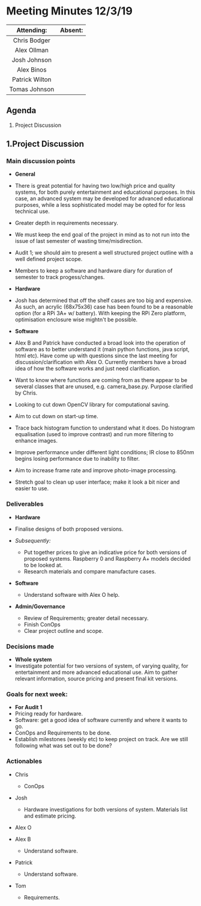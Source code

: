 # Meeting Minutes 12/3/19

|Attending:|Absent:|
|:---:|:----:|
|Chris Bodger||
|Alex Ollman||
|Josh Johnson||
|Alex Binos||
|Patrick Wilton||
|Tomas Johnson||

## Agenda
1. Project Discussion

## 1.Project Discussion


### Main discussion points
* **General**
 * There is great potential for having two low/high price and quality systems, for both purely entertainment and educational purposes. In this case, an advanced system may be developed for advanced educational purposes, while a less sophisticated model may be opted for for less technical use.
 * Greater depth in requirements necessary.
 * We must keep the end goal of the project in mind as to not run into the issue of last semester of wasting time/misdirection.
 * Audit 1; we should aim to present a well structured project outline with a well defined project scope.
 * Members to keep a software and hardware diary for duration of semester to track progess/changes.

* **Hardware**
 * Josh has determined that off the shelf cases are too big and expensive. As such, an acrylic (68x75x36) case has been found to be a reasonable option (for a RPi 3A+ w/ battery). With keeping the RPi Zero platform, optimisation enclosure wise mightn't be possible.

* **Software**
 * Alex B and Patrick have conducted a broad look into the operation of software as to better understand it (main python functions, java script, html etc). Have come up with questions since the last meeting for discussion/clarification with Alex O. Currently members have a broad idea of how the software works and just need clarification.
 * Want to know where functions are coming from as there appear to be several classes that are unused, e.g. camera_base.py. Purpose clarified by Chris.
 * Looking to cut down OpenCV library for computational saving. 
 * Aim to cut down on start-up time.
 * Trace back histogram function to understand what it does. Do histogram equalisation (used to improve contrast) and run more filtering to enhance images.
 * Improve performance under different light conditions; IR close to 850nm begins losing performance due to inability to filter.
 * Aim to increase frame rate and improve photo-image processing.
 * Stretch goal to clean up user interface; make it look a bit nicer and easier to use.

### Deliverables
* **Hardware**
 * Finalise designs of both proposed versions.

 * *Subsequently:*
    * Put together prices to give an indicative price for both versions of proposed systems. Raspberry 0 and Raspberry A+ models decided to be looked at.
    * Research materials and compare manufacture cases. 

* **Software**
   * Understand software with Alex O help.

* **Admin/Governance**
   * Review of Requirements; greater detail necessary.
   * Finish ConOps
   * Clear project outline and scope.

### Decisions made
* **Whole system**
 * Investigate potential for two versions of system, of varying quality, for entertainment and more advanced educational use. Aim to gather relevant information, source pricing and present final kit versions.

### Goals for next week:
* **For Audit 1**
 * Pricing ready for hardware.
 * Software: get a good idea of software currently and where it wants to go.
 * ConOps and Requirements to be done.
 * Establish milestones (weekly etc) to keep project on track. Are we still following what was set out to be done?

### Actionables
* Chris
  * ConOps
* Josh
  * Hardware investigations for both versions of system. Materials list and estimate pricing.
* Alex O

* Alex B
   * Understand software.
* Patrick
   * Understand software.
* Tom
   * Requirements.

